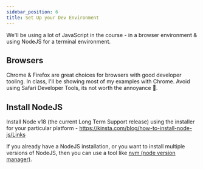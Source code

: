 ```yaml
---
sidebar_position: 6
title: Set Up your Dev Environment
---
```


We'll be using a lot of JavaScript in the course - in a browser environment & using NodeJS for a terminal environment.

## Browsers

Chrome & Firefox are great choices for browsers with good developer tooling. In class, I'll be showing most of my examples with Chrome.
Avoid using Safari Developer Tools, its not worth the annoyance :shrug:.

## Install NodeJS
Install Node v18 (the current Long Term Support release) using the installer for your particular platform - https://kinsta.com/blog/how-to-install-node-js/Links

If you already have a NodeJS installation, or you want to install multiple versions of NodeJS, then you can use a tool like [nvm (node version manager)](https://github.com/nvm-sh/nvm).

